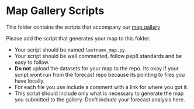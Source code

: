 # Map Gallery Scripts
This folder contains the scripts that accompany our [map gallery](https://docs.google.com/presentation/d/1jAU9PtItwcw3LbqZx6HlZEDVyuQ6_oo6iFLnWykQ6KY/edit?usp=sharing)

Please add the script that generates your map to this folder.

- Your script should be named `lastname_map.py`
- Your script should be well commented, follow pep8 standards and be easy to follow.
- **Do not** upload the datasets for your map to the repo. Its okay if your script wont run from the forecast repo because its pointing to files you have locally.
- For each file you use include a comment with a link for where you got it.
- This script should include only what is necessary to generate the map you submitted to the gallery. Don't include your forecast analysis here.
